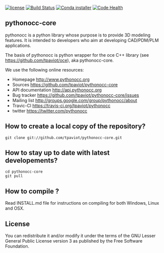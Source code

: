 [![license](https://binstar.org/jf/pythonocc-core/badges/license.svg)](https://github.com/tpaviot/pythonocc-core/blob/master/LICENSE)
[![Build Status](https://travis-ci.org/tpaviot/pythonocc-core.png?branch=master)](https://travis-ci.org/tpaviot/pythonocc-core)
[![Conda installer](https://binstar.org/jf/pythonocc-core/badges/installer/conda.svg)](https://binstar.org/jf/pythonocc-core/)
[![Code Health](https://landscape.io/github/tpaviot/pythonocc-core/master/landscape.png)](https://landscape.io/github/tpaviot/pythonocc-core/master)

pythonocc-core
--------------

pythonocc is a python library whose purpose is to provide 3D modeling
features. It is intended to developers who aim at developing
CAD/PDM/PLM applications.

The basis of pythonocc is python wrapper for the oce C++ library (see
https://github.com/tpaviot/oce), aka pythonocc-core.

We use the following online resources:
  * Homepage
       http://www.pythonocc.org
  * Sources
       https://github.com/tpaviot/pythonocc-core
  * API documentation
       http://api.pythonocc.org
  * Bug tracker
       https://github.com/tpaviot/pythonocc-core/issues
  * Mailing list
       http://groups.google.com/group/pythonocc/about
  * Travic-CI
       https://travis-ci.org/tpaviot/pythonocc
  * twitter
       https://twitter.com/pythonocc

How to create a local copy of the repository?
---------------------------------------------

    git clone git://github.com/tpaviot/pythonocc-core.git

How to stay up to date with latest developements?
-------------------------------------------------

    cd pythonocc-core
    git pull

How to compile ?
----------------

Read INSTALL.md file for instructions on compiling for both Windows, Linux and
OSX.

License
-------

You can redistribute it and/or modify it under the terms of the GNU Lesser
General Public License version 3 as published by the Free Software Foundation.
